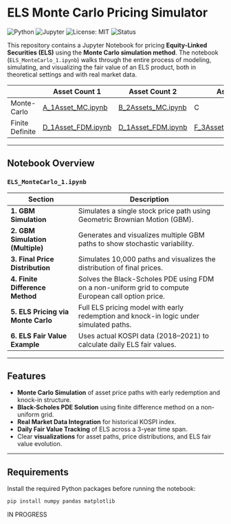 # ELS Monte Carlo Pricing Simulator

![Python](https://img.shields.io/badge/Python-3.8%2B-blue?logo=python)
![Jupyter](https://img.shields.io/badge/Jupyter-Notebook-orange?logo=jupyter)
![License: MIT](https://img.shields.io/badge/License-MIT-green.svg)
![Status](https://img.shields.io/badge/Status-IN--PROGRESS-yellow?style=flat-square&logo=github)

This repository contains a Jupyter Notebook for pricing **Equity-Linked Securities (ELS)** using the **Monte Carlo simulation method**. The notebook (`ELS_MonteCarlo_1.ipynb`) walks through the entire process of modeling, simulating, and visualizing the fair value of an ELS product, both in theoretical settings and with real market data.


|                | Asset Count 1 | Asset Count 2 | Asset Count 3 |
|----------------|---------------|---------------|---------------|
| Monte-Carlo    | [A_1Asset_MC.ipynb](./A_1Asset_MC.ipynb) | [B_2Assets_MC.ipynb](./B_2Assets_MC.ipynb) |       C       |
| Finite Definite| [D_1Asset_FDM.ipynb](./D_1Asset_FDM.ipynb) | [D_1Asset_FDM.ipynb](./D_1Asset_FDM.ipynb) | [F_3Assets_FDM_ipynb.ipynb](./F_3Assets_FDM_ipynb.ipynb) |

---

## Notebook Overview

### `ELS_MonteCarlo_1.ipynb`

| Section | Description |
|--------|-------------|
| **1. GBM Simulation** | Simulates a single stock price path using Geometric Brownian Motion (GBM). |
| **2. GBM Simulation (Multiple)** | Generates and visualizes multiple GBM paths to show stochastic variability. |
| **3. Final Price Distribution** | Simulates 10,000 paths and visualizes the distribution of final prices. |
| **4. Finite Difference Method** | Solves the Black-Scholes PDE using FDM on a non-uniform grid to compute European call option price. |
| **5. ELS Pricing via Monte Carlo** | Full ELS pricing model with early redemption and knock-in logic under simulated paths. |
| **6. ELS Fair Value Example** | Uses actual KOSPI data (2018–2021) to calculate daily ELS fair values. |

---

## Features

- **Monte Carlo Simulation** of asset price paths with early redemption and knock-in structure.
- **Black-Scholes PDE Solution** using finite difference method on a non-uniform grid.
- **Real Market Data Integration** for historical KOSPI index.
- **Daily Fair Value Tracking** of ELS across a 3-year time span.
- Clear **visualizations** for asset paths, price distributions, and ELS fair value evolution.

---

## Requirements

Install the required Python packages before running the notebook:

```bash
pip install numpy pandas matplotlib
```

IN PROGRESS
